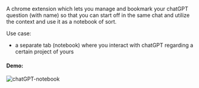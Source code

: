 A chrome extension which lets you manage and bookmark your chatGPT question (with name) so that you can start off in the same chat and utilize the context and use it as a notebook of sort.


Use case:

- a separate tab (notebook) where you interact with chatGPT regarding a certain project of yours


#### Demo:

![chatGPT-notebook](screencast.gif)



